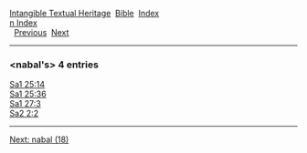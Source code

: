 [Intangible Textual Heritage](../../index)  [Bible](../index) 
[Index](index)   
[n Index](_n_)  
  [Previous](c07671)  [Next](c07673) 

------------------------------------------------------------------------

### &lt;nabal's&gt; 4 entries

[Sa1 25:14](../kjv/sa1025.htm#014)  
[Sa1 25:36](../kjv/sa1025.htm#036)  
[Sa1 27:3](../kjv/sa1027.htm#003)  
[Sa2 2:2](../kjv/sa2002.htm#002)  

------------------------------------------------------------------------

[Next: nabal (18)](c07673)
